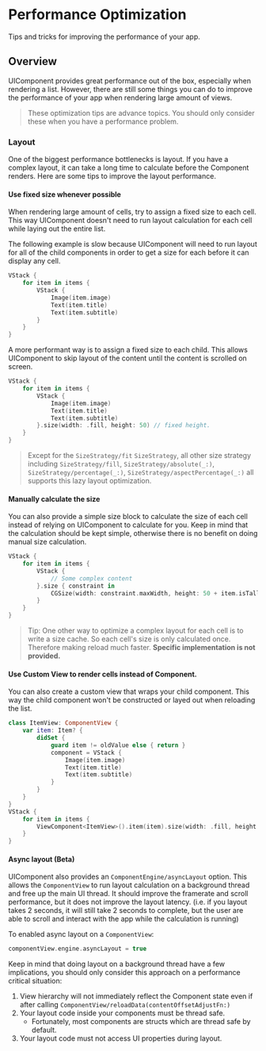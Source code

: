 # Performance Optimization

Tips and tricks for improving the performance of your app.

## Overview

UIComponent provides great performance out of the box, especially when rendering a list. However, there are still some things you can do to improve the performance of your app when rendering large amount of views. 
> These optimization tips are advance topics. You should only consider these when you have a performance problem.

### Layout
One of the biggest performance bottlenecks is layout. If you have a complex layout, it can take a long time to calculate before the Component renders. Here are some tips to improve the layout performance.

#### Use fixed size whenever possible

When rendering large amount of cells, try to assign a fixed size to each cell. This way UIComponent doesn't need to run layout calculation for each cell while laying out the entire list.

The following example is slow because UIComponent will need to run layout for all of the child components in order to get a size for each before it can display any cell.
```swift
VStack {
    for item in items {
        VStack {
            Image(item.image)
            Text(item.title)
            Text(item.subtitle)
        }
    }
}
```

A more performant way is to assign a fixed size to each child. This allows UIComponent to skip layout of the content until the content is scrolled on screen.

```swift
VStack {
    for item in items {
        VStack {
            Image(item.image)
            Text(item.title)
            Text(item.subtitle)
        }.size(width: .fill, height: 50) // fixed height. 
    }
}
```

> Except for the ``SizeStrategy/fit`` ``SizeStrategy``, all other size strategy including ``SizeStrategy/fill``, ``SizeStrategy/absolute(_:)``, ``SizeStrategy/percentage(_:)``, ``SizeStrategy/aspectPercentage(_:)`` all supports this lazy layout optimization.

#### Manually calculate the size
You can also provide a simple size block to calculate the size of each cell instead of relying on UIComponent to calculate for you. Keep in mind that the calculation should be kept simple, otherwise there is no benefit on doing manual size calculation.

```swift
VStack {
    for item in items {
        VStack {
            // Some complex content
        }.size { constraint in
            CGSize(width: constraint.maxWidth, height: 50 + item.isTall ? 50 : 0)
        }
    }
}
```

> Tip: One other way to optimize a complex layout for each cell is to write a size cache. So each cell's size is only calculated once. Therefore making reload much faster.
**Specific implementation is not provided.**


#### Use Custom View to render cells instead of Component.

You can also create a custom view that wraps your child component. This way the child component won't be constructed or layed out when reloading the list.

```swift
class ItemView: ComponentView {
    var item: Item? {
        didSet {
            guard item != oldValue else { return }
            component = VStack {
                Image(item.image)
                Text(item.title)
                Text(item.subtitle)
            }
        }
    }
}
VStack {
    for item in items {
        ViewComponent<ItemView>().item(item).size(width: .fill, height: 50)
    }
}
```

#### Async layout (Beta)

UIComponent also provides an ``ComponentEngine/asyncLayout`` option. 
This allows the ``ComponentView`` to run layout calculation on a background thread and free up the main UI thread. It should improve the framerate and scroll performance, but it does not improve the layout latency. (i.e. if you layout takes 2 seconds, it will still take 2 seconds to complete, but the user are able to scroll and interact with the app while the calculation is running)

To enabled async layout on a ``ComponentView``:
```swift
componentView.engine.asyncLayout = true
```

Keep in mind that doing layout on a background thread have a few implications, you should only consider this approach on a performance critical situation:
1. View hierarchy will not immediately reflect the Component state even if after calling ``ComponentView/reloadData(contentOffsetAdjustFn:)``
2. Your layout code inside your components must be thread safe.
    * Fortunately, most components are structs which are thread safe by default.
3. Your layout code must not access UI properties during layout.
